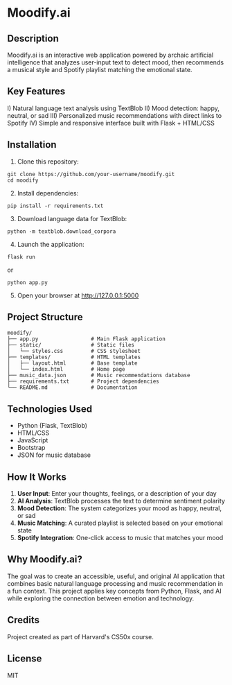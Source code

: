 # Moodify.ai

## Description
Moodify.ai is an interactive web application powered by archaic artificial intelligence that analyzes user-input text to detect mood, then recommends a musical style and Spotify playlist matching the emotional state.

## Key Features
I) Natural language text analysis using TextBlob
II) Mood detection: happy, neutral, or sad
III) Personalized music recommendations with direct links to Spotify
IV) Simple and responsive interface built with Flask + HTML/CSS

## Installation

1. Clone this repository:
```
git clone https://github.com/your-username/moodify.git
cd moodify
```

2. Install dependencies:
```
pip install -r requirements.txt
```

3. Download language data for TextBlob:
```
python -m textblob.download_corpora
```

4. Launch the application:
```
flask run
```
or
```
python app.py
```

5. Open your browser at http://127.0.0.1:5000

## Project Structure
```
moodify/
├── app.py                 # Main Flask application
├── static/                # Static files
│   └── styles.css         # CSS stylesheet
├── templates/             # HTML templates
│   ├── layout.html        # Base template
│   └── index.html         # Home page
├── music_data.json        # Music recommendations database
├── requirements.txt       # Project dependencies
└── README.md              # Documentation
```

## Technologies Used
* Python (Flask, TextBlob)
* HTML/CSS
* JavaScript
* Bootstrap
* JSON for music database

## How It Works
1. **User Input**: Enter your thoughts, feelings, or a description of your day
2. **AI Analysis**: TextBlob processes the text to determine sentiment polarity
3. **Mood Detection**: The system categorizes your mood as happy, neutral, or sad
4. **Music Matching**: A curated playlist is selected based on your emotional state
5. **Spotify Integration**: One-click access to music that matches your mood

## Why Moodify.ai?
The goal was to create an accessible, useful, and original AI application that combines basic natural language processing and music recommendation in a fun context. This project applies key concepts from Python, Flask, and AI while exploring the connection between emotion and technology.

## Credits
Project created as part of Harvard's CS50x course.

## License
MIT

